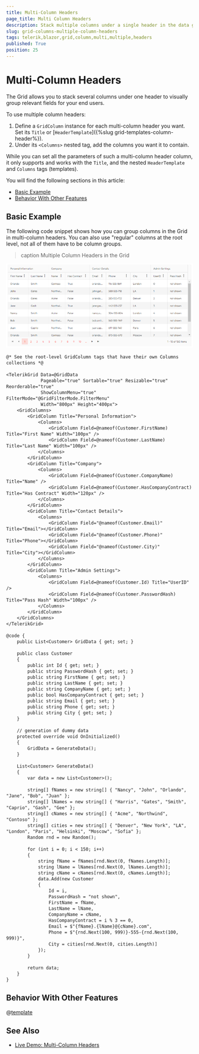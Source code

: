 ```yaml
---
title: Multi-Column Headers
page_title: Multi Column Headers
description: Stack multiple columns under a single header in the data grid for Blazor.
slug: grid-columns-multiple-column-headers
tags: telerik,blazor,grid,column,multi,multiple,headers
published: True
position: 25
---
```


# Multi-Column Headers

The Grid allows you to stack several columns under one header to visually group relevant fields for your end users.

To use multiple column headers:

1. Define a `GridColumn` instance for each multi-column header you want. Set its `Title` or [`HeaderTemplate`]({%slug grid-templates-column-header%}).
1. Under its `<Columns>` nested tag, add the columns you want it to contain.

While you can set all the parameters of such a multi-column header column, it only supports and works with the `Title`, and the nested `HeaderTemplate` and `Columns` tags (templates).

You will find the following sections in this article:

* [Basic Example](#basic-example)
* [Behavior With Other Features](#behavior-with-other-features)

## Basic Example

The following code snippet shows how you can group columns in the Grid in multi-column headers. You can also use "regular" columns at the root level, not all of them have to be column groups.

>caption Multiple Column Headers in the Grid

![multi-column headers example](images/multi-column-headers-overview.png)

````CSHTML
@* See the root-level GridColumn tags that have their own Columns collections *@

<TelerikGrid Data=@GridData
             Pageable="true" Sortable="true" Resizable="true" Reorderable="true"
             ShowColumnMenu="true" FilterMode="@GridFilterMode.FilterMenu"
             Width="800px" Height="400px">
    <GridColumns>
        <GridColumn Title="Personal Information">
            <Columns>
                <GridColumn Field=@nameof(Customer.FirstName) Title="First Name" Width="100px" />
                <GridColumn Field=@nameof(Customer.LastName) Title="Last Name" Width="100px" />
            </Columns>
        </GridColumn>
        <GridColumn Title="Company">
            <Columns>
                <GridColumn Field=@nameof(Customer.CompanyName) Title="Name" />
                <GridColumn Field=@nameof(Customer.HasCompanyContract) Title="Has Contract" Width="120px" />
            </Columns>
        </GridColumn>
        <GridColumn Title="Contact Details">
            <Columns>
                <GridColumn Field="@nameof(Customer.Email)" Title="Email"></GridColumn>
                <GridColumn Field="@nameof(Customer.Phone)" Title="Phone"></GridColumn>
                <GridColumn Field="@nameof(Customer.City)" Title="City"></GridColumn>
            </Columns>
        </GridColumn>
        <GridColumn Title="Admin Settings">
            <Columns>
                <GridColumn Field=@nameof(Customer.Id) Title="UserID" />
                <GridColumn Field=@nameof(Customer.PasswordHash) Title="Pass Hash" Width="100px" />
            </Columns>
        </GridColumn>
    </GridColumns>
</TelerikGrid>

@code {
    public List<Customer> GridData { get; set; }

    public class Customer
    {
        public int Id { get; set; }
        public string PasswordHash { get; set; }
        public string FirstName { get; set; }
        public string LastName { get; set; }
        public string CompanyName { get; set; }
        public bool HasCompanyContract { get; set; }
        public string Email { get; set; }
        public string Phone { get; set; }
        public string City { get; set; }
    }

    // generation of dummy data
    protected override void OnInitialized()
    {
        GridData = GenerateData();
    }

    List<Customer> GenerateData()
    {
        var data = new List<Customer>();

        string[] fNames = new string[] { "Nancy", "John", "Orlando", "Jane", "Bob", "Juan" };
        string[] lNames = new string[] { "Harris", "Gates", "Smith", "Caprio", "Gash", "Gee" };
        string[] cNames = new string[] { "Acme", "Northwind", "Contoso" };
        string[] cities = new string[] { "Denver", "New York", "LA", "London", "Paris", "Helsinki", "Moscow", "Sofia" };
        Random rnd = new Random();

        for (int i = 0; i < 150; i++)
        {
            string fName = fNames[rnd.Next(0, fNames.Length)];
            string lName = lNames[rnd.Next(0, lNames.Length)];
            string cName = cNames[rnd.Next(0, cNames.Length)];
            data.Add(new Customer
            {
                Id = i,
                PasswordHash = "not shown",
                FirstName = fName,
                LastName = lName,
                CompanyName = cName,
                HasCompanyContract = i % 3 == 0,
                Email = $"{fName}.{lName}@{cName}.com",
                Phone = $"{rnd.Next(100, 999)}-555-{rnd.Next(100, 999)}",
                City = cities[rnd.Next(0, cities.Length)]
            });
        }

        return data;
    }
}
````





## Behavior With Other Features

@[template](/_contentTemplates/grid/common-link.md#multi-column-headers-feature-integration)






## See Also

  * [Live Demo: Multi-Column Headers](https://demos.telerik.com/blazor-ui/grid/multi-column-headers)
